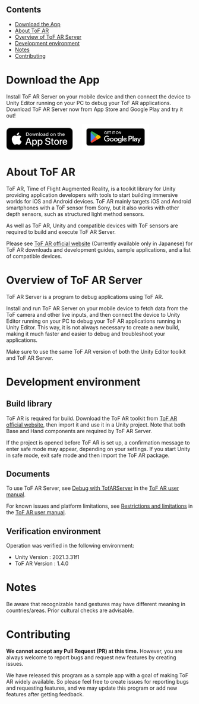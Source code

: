 ## Contents

* [Download the App](#download)
* [About ToF AR](#about)
* [Overview of ToF AR Server](#overview)
* [Development environment](#environment)
* [Notes](#notes)
* [Contributing](#contributing)


<a name="download"></a>
# Download the App

Install ToF AR Server on your mobile device and then connect the device to Unity Editor running on your PC to debug your ToF AR applications.  
Download ToF AR Server now from App Store and Google Play and try it out!

[<img alt="Get it on the App Store" src="./Docs/images/App_Store_Badge_US-UK_092917.svg" height="60">](https://apps.apple.com/us/developer/id1601362415)
&nbsp;&nbsp;&nbsp;&nbsp;
[<img alt="Get it on Google Play" src="./Docs/images/google-play-badge_us.png" height="70">](https://play.google.com/store/apps/developer?id=Sony+Semiconductor+Solutions+Corporation)


<a name="about"></a>
# About ToF AR

ToF AR, Time of Flight Augmented Reality, is a toolkit library for Unity providing application developers with tools to start building immersive worlds for iOS and Android devices.
ToF AR mainly targets iOS and Android smartphones with a ToF sensor from Sony, but it also works with other depth sensors, such as structured light method sensors.

As well as ToF AR, Unity and compatible devices with ToF sensors are required to build and execute ToF AR Server.

Please see [ToF AR official website](https://tof-ar.com/) (Currently available only in Japanese) for ToF AR downloads and development guides, sample applications, and a list of compatible devices.


<a name="overview"></a>
# Overview of ToF AR Server

ToF AR Server is a program to debug applications using ToF AR.

Install and run ToF AR Server on your mobile device to fetch data from the ToF camera and other live inputs, and then connect the device to Unity Editor running on your PC to debug your ToF AR applications running in Unity Editor.
This way, it is not always necessary to create a new build, making it much faster and easier to debug and troubleshoot your applications.

Make sure to use the same ToF AR version of both the Unity Editor toolkit and ToF AR Server.


<a name="environment"></a>
# Development environment

## Build library

ToF AR is required for build. Download the ToF AR toolkit from [ToF AR official website](https://tof-ar.com/), then import it and use it in a Unity project. 
Note that both Base and Hand components are required by ToF AR Server. 

If the project is opened before ToF AR is set up, a confirmation message to enter safe mode may appear, depending on your settings. 
If you start Unity in safe mode, exit safe mode and then import the ToF AR package.


## Documents

To use ToF AR Server, see [Debug with TofARServer](https://tof-ar.com/files/2/tofar/manual_reference/ToF_AR_User_Manual_ja.html#_debug_with_tofarserver) in the [ToF AR user manual](https://tof-ar.com/files/2/tofar/manual_reference/ToF_AR_User_Manual_ja.html).

For known issues and platform limitations, see [Restrictions and limitations](https://tof-ar.com/files/2/tofar/manual_reference/ToF_AR_User_Manual_ja.html#_%E5%88%B6%E9%99%90%E4%BA%8B%E9%A0%85%E7%AD%89) in the [ToF AR user manual](https://tof-ar.com/files/2/tofar/manual_reference/ToF_AR_User_Manual_ja.html).


## Verification environment

Operation was verified in the following environment:

* Unity Version  : 2021.3.31f1
* ToF AR Version : 1.4.0


<a name="notes"></a>
# Notes

Be aware that recognizable hand gestures may have different meaning in countries/areas.
Prior cultural checks are advisable.


<a name="contributing"></a>
# Contributing

**We cannot accept any Pull Request (PR) at this time.** 
However, you are always welcome to report bugs and request new features by creating issues.

We have released this program as a sample app with a goal of making ToF AR widely available. 
So please feel free to create issues for reporting bugs and requesting features, and we may update this program or add new features after getting feedback.
